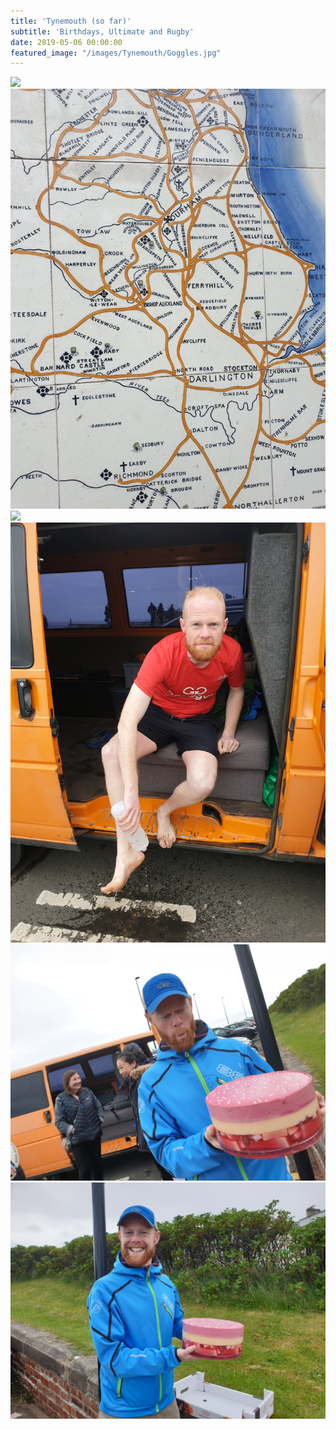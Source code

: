 ```yaml
---
title: 'Tynemouth (so far)'
subtitle: 'Birthdays, Ultimate and Rugby'
date: 2019-05-06 00:00:00
featured_image: "/images/Tynemouth/Goggles.jpg"
---
```


<div class="gallery" data-columns="3">
	<img src="/images/Tynemouth/Beach.jpg">
	<img src="/images/Tynemouth/Map.jpg">
	<img src="/images/Tynemouth/Googles.jpg">
	<img src="/images/Tynemouth/Feet.jpg">
	<img src="/images/Tynemouth/Trifle1.jpg">
	<img src="/images/Tynemouth/Trifle2.jpg">
</div>